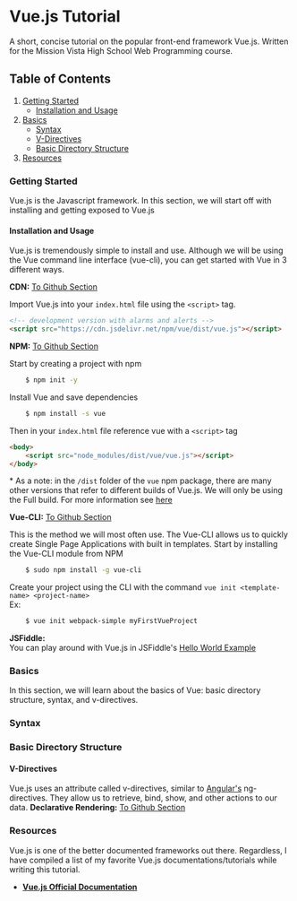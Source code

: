# Vue.js Tutorial

A short, concise tutorial on the popular front-end framework Vue.js. Written for the Mission Vista High School Web Programming course.

## Table of Contents
1. [Getting Started](#getting-started)
   + [Installation and Usage](#installation-and-usage)
2. [Basics](#basics)
    + [Syntax](#syntax)
    + [V-Directives](#v-directives)
    + [Basic Directory Structure](#basic-directory-structure)
5. [Resources](#resources)

### Getting Started  
 Vue.js is the  Javascript framework. In this section, we will start off with installing and getting exposed to Vue.js
 
 #### Installation and Usage  
 Vue.js is tremendously simple to install and use. Although we will be using the Vue command line interface (vue-cli), you can get started with Vue in 3 different ways.
 
**CDN:** [To Github Section](https://github.com/MissionVistaCSClub/Vue.js-Tutorial/tree/master/GettingStarted/InstallationAndUsage/1.1.A)   

Import Vue.js into your `index.html` file using the `<script>` tag.  

```html
<!-- development version with alarms and alerts -->
<script src="https://cdn.jsdelivr.net/npm/vue/dist/vue.js"></script>
```
  
**NPM:**  [To Github Section](https://github.com/MissionVistaCSClub/Vue.js-Tutorial/tree/master/GettingStarted/InstallationAndUsage/1.1.B)   

Start by creating a project with npm
```bash 
	$ npm init -y
```
  
Install Vue and save dependencies
```bash
	$ npm install -s vue
```
  
Then in your `index.html` file reference vue with a `<script>` tag
``` html
<body>
	<script src="node_modules/dist/vue/vue.js"></script>
</body>
```
\* As a note: in the `/dist` folder of the `vue` npm package, there are many other versions that refer to different builds of Vue.js. We will only be using the Full build. For more information see [here](https://vuejs.org/v2/guide/installation.html#Explanation-of-Different-Builds)
  
  
**Vue-CLI:**  [To Github Section](https://github.com/MissionVistaCSClub/Vue.js-Tutorial/tree/master/GettingStarted/InstallationAndUsage/1.1.C)   

This is the method we will most often use. The Vue-CLI allows us to quickly create Single Page Applications with built in templates.
Start by installing the Vue-CLI module from NPM

```bash
	$ sudo npm install -g vue-cli
```

Create your project using the CLI with the command `vue init <template-name> <project-name>`  
Ex: 
```bash 
	$ vue init webpack-simple myFirstVueProject
```

  
**JSFiddle:**  
 You can play around with Vue.js in JSFiddle's [Hello World Example](https://jsfiddle.net/chrisvfritz/50wL7mdz/)

### Basics  
In this section, we will learn about the basics of Vue: basic directory structure, syntax, and v-directives.  
### Syntax
### Basic Directory Structure
#### V-Directives 
Vue.js uses an attribute called v-directives, similar to [Angular's](https://angular.io/) ng-directives. They allow us to retrieve, bind, show, and other actions to our data. 
**Declarative Rendering:** [To Github Section]()










### Resources  
 Vue.js is one of the better documented frameworks out there. Regardless, I have compiled a list of my favorite Vue.js documentations/tutorials while writing this tutorial.
   + **[Vue.js Official Documentation](https://vuejs.org/)**
    
